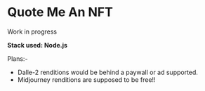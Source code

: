 # Quote Me An NFT

Work in progress

**Stack used: Node.js**

Plans:-
* Dalle-2 renditions would be behind a paywall or ad supported.
* Midjourney renditions are supposed to be free!!
